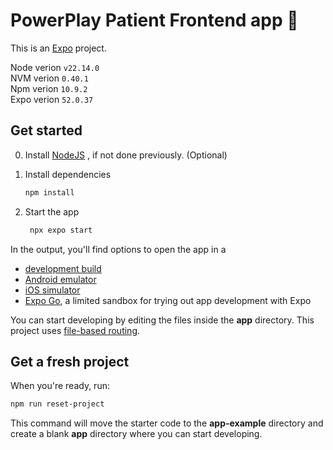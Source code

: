 # PowerPlay Patient Frontend app 👋

This is an [Expo](https://expo.dev) project.

Node verion `v22.14.0` 
<br/>NVM verion `0.40.1` 
<br/>Npm verion `10.9.2` 
<br/>Expo verion `52.0.37` 

## Get started
0. Install [NodeJS](https://nodejs.org/en) , if not done previously. (Optional)

1. Install dependencies

   ```bash
   npm install
   ```

2. Start the app

   ```bash
    npx expo start
   ```

In the output, you'll find options to open the app in a

- [development build](https://docs.expo.dev/develop/development-builds/introduction/)
- [Android emulator](https://docs.expo.dev/workflow/android-studio-emulator/)
- [iOS simulator](https://docs.expo.dev/workflow/ios-simulator/)
- [Expo Go](https://expo.dev/go), a limited sandbox for trying out app development with Expo

You can start developing by editing the files inside the **app** directory. This project uses [file-based routing](https://docs.expo.dev/router/introduction).

## Get a fresh project

When you're ready, run:

```bash
npm run reset-project
```

This command will move the starter code to the **app-example** directory and create a blank **app** directory where you can start developing.

